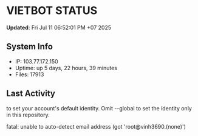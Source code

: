 # VIETBOT STATUS
**Updated**: Fri Jul 11 06:52:01 PM +07 2025

## System Info
- IP: 103.77.172.150
- Uptime: up 5 days, 22 hours, 39 minutes
- Files: 17913

## Last Activity

to set your account's default identity.
Omit --global to set the identity only in this repository.

fatal: unable to auto-detect email address (got 'root@vinh3690.(none)')
